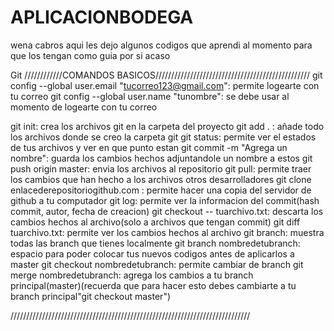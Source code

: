 # APLICACIONBODEGA

wena cabros aqui les dejo algunos codigos que aprendi al momento para que los tengan como guia por si acaso

Git
////////////COMANDOS BASICOS/////////////////////////////////////////////////
git config --global user.email "tucorreo123@gmail.com": permite logearte con tu correo 
git config --global user.name "tunombre": se debe usar al momento de logearte con tu correo

git init: crea los archivos git en la carpeta del proyecto
git add . : añade todo los archivos donde se creo la carpeta git
git status: permite ver el estados de tus archivos y ver en que punto estan
git commit -m "Agrega un nombre": guarda los cambios hechos adjuntandole un nombre a estos
git push origin master: envia los archivos al repositorio 
git pull: permite traer los cambios que han hecho a los archivos otros desarrolladores
git clone enlacederepositoriogithub.com : permite hacer una copia del servidor de github a tu computador
git log: permite ver la informacion del commit(hash commit, autor, fecha de creacion)
git checkout -- tuarchivo.txt: descarta los cambios hechos al archivo(solo a archivos que tengan commit)
git diff tuarchivo.txt: permite ver los cambios hechos al archivo
git branch: muestra todas las branch que tienes localmente
git branch nombredetubranch: espacio para poder colocar tus nuevos codigos antes de aplicarlos a master
git checkout nombredetubranch: permite cambiar de branch 
git merge nombredetubranch: agrega los cambios a tu branch principal(master)(recuerda que para hacer esto debes cambiarte a tu branch principal"git checkout master")
 
////////////////////////////////////////////////////////////////////////////




